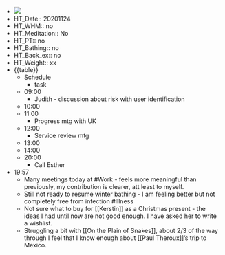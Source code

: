- ![](https://firebasestorage.googleapis.com/v0/b/firescript-577a2.appspot.com/o/imgs%2Fapp%2FDavidsroam%2FOskshxnUJv.png?alt=media&token=3d5f4cac-15c0-4332-a988-a7214906aae5)
- HT_Date:: 20201124
- HT_WHM:: no 
- HT_Meditation:: No 
- HT_PT:: no 
- HT_Bathing:: no 
- HT_Back_ex:: no
- HT_Weight:: xx
- {{table}} 
    - Schedule 
        - task
    - 09:00
        - Judith - discussion about risk with user identification
    - 10:00 
    - 11:00 
        - Progress mtg with UK
    - 12:00
        - Service review mtg
    - 13:00
    - 14:00 
    - 20:00
        - Call Esther
- 19:57
    - Many meetings today at #Work - feels more meaningful than previously, my contribution is clearer, att least to myself.
    - Still not ready to resume winter bathing  - I am feeling better but not completely free from infection #Illness
    - Not sure what to buy for [[Kerstin]] as a Christmas present - the ideas I had until now are not good enough. I have asked her to write a wishlist.
    - Struggling a bit with [[On the Plain of Snakes]], about 2/3 of the way through I feel that I know enough about [[Paul Theroux]]’s trip to Mexico. 
